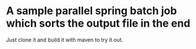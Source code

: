A sample parallel spring batch job which sorts the output file in the end
=========================================================================

Just clone it and build it with maven to try it out.
